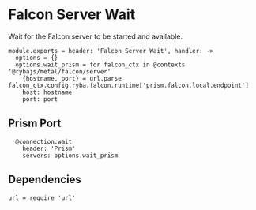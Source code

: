 
# Falcon Server Wait

Wait for the Falcon server to be started and available.

    module.exports = header: 'Falcon Server Wait', handler: ->
      options = {}
      options.wait_prism = for falcon_ctx in @contexts '@rybajs/metal/falcon/server'
        {hostname, port} = url.parse falcon_ctx.config.ryba.falcon.runtime['prism.falcon.local.endpoint']
        host: hostname
        port: port

## Prism Port

      @connection.wait
        header: 'Prism'
        servers: options.wait_prism

## Dependencies

    url = require 'url'
